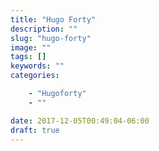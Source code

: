 ```yaml
---
title: "Hugo Forty"
description: ""
slug: "hugo-forty"
image: ""
tags: []
keywords: ""
categories:

    - "Hugoforty"
    - ""

date: 2017-12-05T00:49:04-06:00
draft: true
---
```

